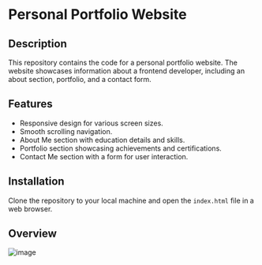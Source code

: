 # Personal Portfolio Website

## Description

This repository contains the code for a personal portfolio website. The website showcases information about a frontend developer, including an about section, portfolio, and a contact form.

## Features

- Responsive design for various screen sizes.
- Smooth scrolling navigation.
- About Me section with education details and skills.
- Portfolio section showcasing achievements and certifications.
- Contact Me section with a form for user interaction.

## Installation

Clone the repository to your local machine and open the `index.html` file in a web browser.

## Overview 
![image](https://github.com/praneetha16/CodeClauseInternship_PortfolioWebsite/assets/72999291/bb2753e8-5751-43e2-a52a-f0066752a0b8)



